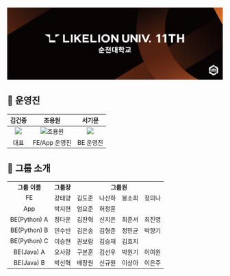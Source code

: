[![LIKELIONLOGO](https://github.com/likelion-scnu/.github/blob/main/profile/github.png?raw=true)](https://github.com/likelion-scnu)

## 🎲 운영진
| 김건중 | 조용원 | 서기문 |
| :---: | :---: | :---: |
| <img width="150" src="https://avatars.githubusercontent.com/u/92288418?v=4"> | <img width="150" src="https://avatars.githubusercontent.com/u/95302624?v=4" alt="조용원"> | <img width="150" src="https://avatars.githubusercontent.com/u/110585045?v=4"> |
| 대표 | FE/App 운영진 | BE 운영진 |

## 👥 그룹 소개

<table>
  <tr>
    <td align="center"><b>그룹 이름</b></td>
    <td align="center"><b>그룹장</b></td>
    <td colspan="4" align="center"><b>그룹원</b></td>
  </tr>
  <tr>
    <td align="center">FE</td>
    <td>강태양</td>
    <td>김도준</td>
    <td>나산하</td>
    <td>봉소희</td>
    <td>정의나</td>
  </tr>
  <tr>
    <td align="center">App</td>
    <td>박지현</td>
    <td>엄요준</td>
    <td>허정훈</td>
    <td></td>
    <td></td>
  </tr>
  <tr>
    <td>BE(Python) A</td>
    <td>정다운</td>
    <td>김찬혁</td>
    <td>신지은</td>
    <td>최준서</td>
    <td>최진영</td>
  </tr>
  <tr>
    <td align="center">BE(Python) B</td>
    <td>민수빈</td>
    <td>김은송</td>
    <td>김형준</td>
    <td>정민균</td>
    <td>박향기</td>
  </tr>
  <tr>
    <td align="center">BE(Python) C</td>
    <td>이승현</td>
    <td>권보람</td>
    <td>김승재</td>
    <td>김효지</td>
    <td></td>
  </tr>
  <tr>
    <td align="center">BE(Java) A</td>
    <td>오사랑</td>
    <td>구본훈</td>
    <td>김선우</td>
    <td>박원기</td>
    <td>이여원</td>
  </tr>
  <tr>
    <td align="center">BE(Java) B</td>
    <td>박신혁</td>
    <td>배장원</td>
    <td>신규원</td>
    <td>이상아</td>
    <td>이은주</td>
  </tr>
</table>
